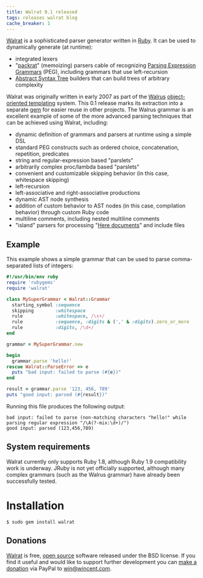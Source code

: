 ```yaml
---
title: Walrat 0.1 released
tags: releases walrat blog
cache_breaker: 1
---
```


[Walrat](/wiki/Walrat) is a sophisticated parser generator written in [Ruby](/wiki/Ruby). It can be used to dynamically generate (at runtime):

-   integrated lexers
-   "[packrat](/wiki/packrat)" (memoizing) parsers cable of recognizing [Parsing Expression Grammars](/wiki/Parsing_Expression_Grammars) (PEG), including grammars that use left-recursion
-   [Abstract Syntax Tree](/wiki/Abstract_Syntax_Tree) builders that can build trees of arbitrary complexity

Walrat was originally written in early 2007 as part of the [Walrus](/wiki/Walrus) [object-oriented templating](/wiki/object-oriented_templating) system. This 0.1 release marks its extraction into a separate [gem](/wiki/gem) for easier reuse in other projects. The Walrus grammar is an excellent example of some of the more advanced parsing techniques that can be achieved using Walrat, including:

-   dynamic definition of grammars and parsers at runtime using a simple DSL
-   standard PEG constructs such as ordered choice, concatenation, repetition, predicates
-   string and regular-expression based "parslets"
-   arbitrarily complex proc/lambda based "parslets"
-   convenient and customizable skipping behavior (in this case, whitespace skipping)
-   left-recursion
-   left-associative and right-associative productions
-   dynamic AST node synthesis
-   addition of custom behavior to AST nodes (in this case, compilation behavior) through custom Ruby code
-   multiline comments, including nested multiline comments
-   "island" parsers for processing "[Here documents](/wiki/Here_documents)" and include files

## Example

This example shows a simple grammar that can be used to parse comma-separated lists of integers:

```ruby
#!/usr/bin/env ruby
require 'rubygems'
require 'walrat'

class MySuperGrammar < Walrat::Grammar
  starting_symbol :sequence
  skipping        :whitespace
  rule            :whitespace, /\s+/
  rule            :sequence, :digits & (',' & :digits).zero_or_more
  rule            :digits, /\d+/
end

grammar = MySuperGrammar.new

begin
  grammar.parse 'hello!'
rescue Walrat::ParseError => e
  puts "bad input: failed to parse (#{e})"
end

result = grammar.parse '123, 456, 789'
puts "good input: parsed (#{result})"
```

Running this file produces the following output:

    bad input: failed to parse (non-matching characters "hello!" while parsing regular expression "/\A(?-mix:\d+)/")
    good input: parsed (123,456,789)

## System requirements

Walrat currently only supports Ruby 1.8, although Ruby 1.9 compatibility work is underway. JRuby is not yet officially supported, although many complex grammars (such as the Walrus grammar) have already been successfully tested.

# Installation

```shell
$ sudo gem install walrat
```

## Donations

[Walrat](/wiki/Walrat) is free, [open source](/wiki/open_source) software released under the BSD license. If you find it useful and would like to support further development you can [make a donation](/products/walrat/donations) via PayPal to <win@wincent.com>.
